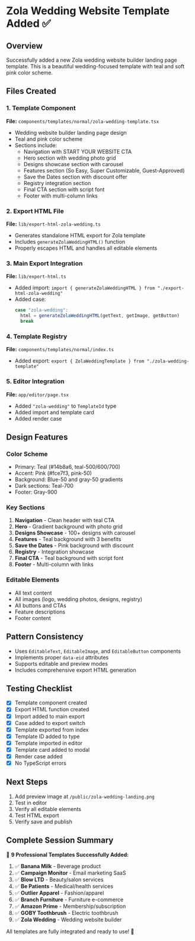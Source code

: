 # Zola Wedding Website Template Added ✅

## Overview
Successfully added a new Zola wedding website builder landing page template. This is a beautiful wedding-focused template with teal and soft pink color scheme.

## Files Created

### 1. Template Component
**File:** `components/templates/normal/zola-wedding-template.tsx`
- Wedding website builder landing page design
- Teal and pink color scheme
- Sections include:
  - Navigation with START YOUR WEBSITE CTA
  - Hero section with wedding photo grid
  - Designs showcase section with carousel
  - Features section (So Easy, Super Customizable, Guest-Approved)
  - Save the Dates section with discount offer
  - Registry integration section
  - Final CTA section with script font
  - Footer with multi-column links

### 2. Export HTML File
**File:** `lib/export-html-zola-wedding.ts`
- Generates standalone HTML export for Zola template
- Includes `generateZolaWeddingHTML()` function
- Properly escapes HTML and handles all editable elements

### 3. Main Export Integration
**File:** `lib/export-html.ts`
- Added import: `import { generateZolaWeddingHTML } from "./export-html-zola-wedding"`
- Added case:
  ```typescript
  case "zola-wedding":
    html = generateZolaWeddingHTML(getText, getImage, getButton)
    break
  ```

### 4. Template Registry
**File:** `components/templates/normal/index.ts`
- Added export: `export { ZolaWeddingTemplate } from "./zola-wedding-template"`

### 5. Editor Integration
**File:** `app/editor/page.tsx`
- Added `"zola-wedding"` to `TemplateId` type
- Added import and template card
- Added render case

## Design Features

### Color Scheme
- Primary: Teal (#14b8a6, teal-500/600/700)
- Accent: Pink (#fce7f3, pink-50)
- Background: Blue-50 and gray-50 gradients
- Dark sections: Teal-700
- Footer: Gray-900

### Key Sections
1. **Navigation** - Clean header with teal CTA
2. **Hero** - Gradient background with photo grid
3. **Designs Showcase** - 100+ designs with carousel
4. **Features** - Teal background with 3 benefits
5. **Save the Dates** - Pink background with discount
6. **Registry** - Integration showcase
7. **Final CTA** - Teal background with script font
8. **Footer** - Multi-column with links

### Editable Elements
- All text content
- All images (logo, wedding photos, designs, registry)
- All buttons and CTAs
- Feature descriptions
- Footer content

## Pattern Consistency
- Uses `EditableText`, `EditableImage`, and `EditableButton` components
- Implements proper `data-eid` attributes
- Supports editable and preview modes
- Includes comprehensive export HTML generation

## Testing Checklist
- [x] Template component created
- [x] Export HTML function created
- [x] Import added to main export
- [x] Case added to export switch
- [x] Template exported from index
- [x] Template ID added to type
- [x] Template imported in editor
- [x] Template card added to modal
- [x] Render case added
- [x] No TypeScript errors

## Next Steps
1. Add preview image at `/public/zola-wedding-landing.png`
2. Test in editor
3. Verify all editable elements
4. Test HTML export
5. Verify save and publish

## Complete Session Summary

🎉 **9 Professional Templates Successfully Added:**

1. ✅ **Banana Milk** - Beverage product
2. ✅ **Campaign Monitor** - Email marketing SaaS
3. ✅ **Blow LTD** - Beauty/salon services
4. ✅ **Be Patients** - Medical/health services
5. ✅ **Outlier Apparel** - Fashion/apparel
6. ✅ **Branch Furniture** - Furniture e-commerce
7. ✅ **Amazon Prime** - Membership/subscription
8. ✅ **GOBY Toothbrush** - Electric toothbrush
9. ✅ **Zola Wedding** - Wedding website builder

All templates are fully integrated and ready to use! 🚀
